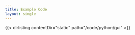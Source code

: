 ```yaml
---
title: Example Code
layout: single
---
```


{{< dirlisting contentDir="static" path="/code/python/gui" >}}

